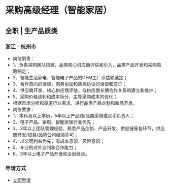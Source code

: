 
# 采购高级经理（智能家居）
## 全职  |  生产品质类
### 浙江 - 杭州市

- 岗位职责：
- 1、负责采购团队搭建，品类核心供应商评估和引入，品类产品开发和采购策略制定；
- 2、智能生活家电、智能电子产品的OEM工厂评估和选定；
- 3、合作意向的洽谈，商务协议和质保协议的洽谈和签订；
- 4、供应商开发、核心供应商评估，与供应商长期合作关系的建立和维护；
- 5、采购价格谈判和成本拆分，主导采购成本的优化；
- 根据市场分析和渠道行业需求，进行品类产品企划和新品开发。
- 岗位要求：
- 1、本科及以上学历，5年以上产品线/品类采购或买手负责人；
- 2、电子产品、家电、智能家居行业优先；
- 3、3年以上团队管理经验，熟悉产品企划、产品开发、供应链等各环节，供应商开发/贸易/品牌公司经验亦可；
- 4、以公司利益为先，有成本意识、风险意识；
- 5、专业的对外谈判和合作能力；
- 6、3年以上电子产品开发和企划经验。
### 申请方式
- <a href="mailto:hr@tuya.com" title=yourName-采购高级经理（智能家居）>立即申请</a>
